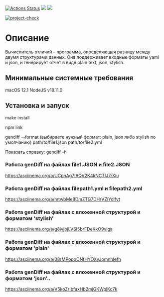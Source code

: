 [![Actions Status](https://github.com/FasTrss/frontend-project-46/workflows/hexlet-check/badge.svg)](https://github.com/FasTrss/frontend-projecmaket-46/actions)
<a href="https://codeclimate.com/github/FasTrss/frontend-project-46/maintainability"><img src="https://api.codeclimate.com/v1/badges/440f327b69cfec772aef/maintainability" /></a>
<a href="https://codeclimate.com/github/FasTrss/frontend-project-46/test_coverage"><img src="https://api.codeclimate.com/v1/badges/440f327b69cfec772aef/test_coverage" /></a>

[![project-check](https://github.com/FasTrss/frontend-project-46/actions/workflows/gendiff-check.yml/badge.svg)](https://github.com/FasTrss/frontend-project-46/actions/workflows/gendiff-check.yml)

# Описание
Вычислитель отличий – программа, определяющая разницу между двумя структурами данных. Она поддерживает входные форматы yaml и json, и генерирует отчет в виде plain text, json, stylish.
## Минимальные системные требования
macOS 12.1 NodeJS v18.11.0
## Установка и запуск
 make install

 npm link

 gendiff --format (выбираете нужный формат: plain, json либо stylish по умолчанию) path/to/file1.json path/to/file2.yml

 Показать справку: gendiff -h


### Работа genDiff на файлах file1.JSON и file2.JSON
https://asciinema.org/a/UCpnAg7IAQV2K4kNCTIJ7rXiu

### Работа genDiff на файлах filepath1.yml и filepath2.yml
https://asciinema.org/a/mtwbMe8DmZTG7DHrVZiYdlfvt

### Работа genDiff на файлах с вложенной структурой и форматом 'stylish'
https://asciinema.org/a/g8ivjbjLVSI5brFDeKkO9viga

### Работа genDiff на файлах с вложенной структурой и форматом 'plain'
https://asciinema.org/a/08rMPopoONfHYOXyJomnhIefh

### Работа genDiff на файлах с вложенной структурой и форматом 'json'..
https://asciinema.org/a/V5koZrIbfaxHb2mjGKWplKc7k